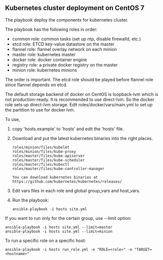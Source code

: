 ## Kubernetes cluster deployment on CentOS 7

The playbook deploy the components for kubernetes cluster.

The playbook has the following roles in order:

* common role: common tasks (set up ntp, disable firewalld, etc.)
* etcd role: ETCD key-value datastore on the master
* flannel role: flannel overlay network on each minion
* master role: kubernetes master
* docker role: docker container engine
* registry role: a private docker registry on the master
* minion role: kubernetes minions

The order is important. The etcd role should be played before flannel role
since flannel depends on etcd.

The default storage backend of docker on CentOS is loopback-lvm which is not production-ready. It is recommended to use direct-lvm.
So the docker role sets up direct-lvm storage. 
Edit roles/docker/vars/main.yml to set up the partition to use for docker lvm.

To use,
 1. copy 'hosts.example' to 'hosts' and edit the 'hosts' file.
 2. Download and put the latest kubernetes binaries into the right places.

        roles/minion/files/kubelet
        roles/minion/files/kube-proxy
        roles/master/files/kube-apiserver
        roles/master/files/kube-scheduler
        roles/master/files/kubectl
        roles/master/files/kube-controller-manager

        You can download kubernetes binaries at https://github.com/kubernetes/kubernetes/releases/

 3. Edit vars files in each role and global group_vars and host_vars.
 4. Run the playbook:

        ansible-playbook -i hosts site.yml
If you want to run only for the certain group, use --limit option:

    ansible-playbook -i hosts site.yml --limit=master
    ansible-playbook -i hosts site.yml --limit=minion


To run a specific role on a specific host:

    ansible-playbook -i hosts run_role.yml -e "ROLE=<role>" -e "TARGET=<hostname>"

